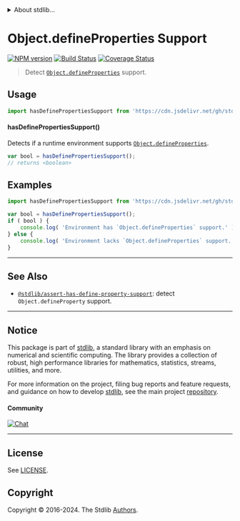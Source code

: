 <!--

@license Apache-2.0

Copyright (c) 2018 The Stdlib Authors.

Licensed under the Apache License, Version 2.0 (the "License");
you may not use this file except in compliance with the License.
You may obtain a copy of the License at

   http://www.apache.org/licenses/LICENSE-2.0

Unless required by applicable law or agreed to in writing, software
distributed under the License is distributed on an "AS IS" BASIS,
WITHOUT WARRANTIES OR CONDITIONS OF ANY KIND, either express or implied.
See the License for the specific language governing permissions and
limitations under the License.

-->


<details>
  <summary>
    About stdlib...
  </summary>
  <p>We believe in a future in which the web is a preferred environment for numerical computation. To help realize this future, we've built stdlib. stdlib is a standard library, with an emphasis on numerical and scientific computation, written in JavaScript (and C) for execution in browsers and in Node.js.</p>
  <p>The library is fully decomposable, being architected in such a way that you can swap out and mix and match APIs and functionality to cater to your exact preferences and use cases.</p>
  <p>When you use stdlib, you can be absolutely certain that you are using the most thorough, rigorous, well-written, studied, documented, tested, measured, and high-quality code out there.</p>
  <p>To join us in bringing numerical computing to the web, get started by checking us out on <a href="https://github.com/stdlib-js/stdlib">GitHub</a>, and please consider <a href="https://opencollective.com/stdlib">financially supporting stdlib</a>. We greatly appreciate your continued support!</p>
</details>

# Object.defineProperties Support

[![NPM version][npm-image]][npm-url] [![Build Status][test-image]][test-url] [![Coverage Status][coverage-image]][coverage-url] <!-- [![dependencies][dependencies-image]][dependencies-url] -->

> Detect [`Object.defineProperties`][mdn-define-properties] support.



<section class="usage">

## Usage

<!-- eslint-disable id-length -->

```javascript
import hasDefinePropertiesSupport from 'https://cdn.jsdelivr.net/gh/stdlib-js/assert-has-define-properties-support@deno/mod.js';
```

#### hasDefinePropertiesSupport()

Detects if a runtime environment supports [`Object.defineProperties`][mdn-define-properties].

<!-- eslint-disable id-length -->

```javascript
var bool = hasDefinePropertiesSupport();
// returns <boolean>
```

</section>

<!-- /.usage -->

<section class="examples">

## Examples

<!-- eslint no-undef: "error", id-length: "off" -->

```javascript
import hasDefinePropertiesSupport from 'https://cdn.jsdelivr.net/gh/stdlib-js/assert-has-define-properties-support@deno/mod.js';

var bool = hasDefinePropertiesSupport();
if ( bool ) {
    console.log( 'Environment has `Object.defineProperties` support.' );
} else {
    console.log( 'Environment lacks `Object.defineProperties` support.' );
}
```

</section>

<!-- /.examples -->



<!-- Section for related `stdlib` packages. Do not manually edit this section, as it is automatically populated. -->

<section class="related">

* * *

## See Also

-   <span class="package-name">[`@stdlib/assert-has-define-property-support`][@stdlib/assert/has-define-property-support]</span><span class="delimiter">: </span><span class="description">detect `Object.defineProperty` support.</span>

</section>

<!-- /.related -->

<!-- Section for all links. Make sure to keep an empty line after the `section` element and another before the `/section` close. -->


<section class="main-repo" >

* * *

## Notice

This package is part of [stdlib][stdlib], a standard library with an emphasis on numerical and scientific computing. The library provides a collection of robust, high performance libraries for mathematics, statistics, streams, utilities, and more.

For more information on the project, filing bug reports and feature requests, and guidance on how to develop [stdlib][stdlib], see the main project [repository][stdlib].

#### Community

[![Chat][chat-image]][chat-url]

---

## License

See [LICENSE][stdlib-license].


## Copyright

Copyright &copy; 2016-2024. The Stdlib [Authors][stdlib-authors].

</section>

<!-- /.stdlib -->

<!-- Section for all links. Make sure to keep an empty line after the `section` element and another before the `/section` close. -->

<section class="links">

[npm-image]: http://img.shields.io/npm/v/@stdlib/assert-has-define-properties-support.svg
[npm-url]: https://npmjs.org/package/@stdlib/assert-has-define-properties-support

[test-image]: https://github.com/stdlib-js/assert-has-define-properties-support/actions/workflows/test.yml/badge.svg?branch=main
[test-url]: https://github.com/stdlib-js/assert-has-define-properties-support/actions/workflows/test.yml?query=branch:main

[coverage-image]: https://img.shields.io/codecov/c/github/stdlib-js/assert-has-define-properties-support/main.svg
[coverage-url]: https://codecov.io/github/stdlib-js/assert-has-define-properties-support?branch=main

<!--

[dependencies-image]: https://img.shields.io/david/stdlib-js/assert-has-define-properties-support.svg
[dependencies-url]: https://david-dm.org/stdlib-js/assert-has-define-properties-support/main

-->

[chat-image]: https://img.shields.io/gitter/room/stdlib-js/stdlib.svg
[chat-url]: https://app.gitter.im/#/room/#stdlib-js_stdlib:gitter.im

[stdlib]: https://github.com/stdlib-js/stdlib

[stdlib-authors]: https://github.com/stdlib-js/stdlib/graphs/contributors

[cli-section]: https://github.com/stdlib-js/assert-has-define-properties-support#cli
[cli-url]: https://github.com/stdlib-js/assert-has-define-properties-support/tree/cli
[@stdlib/assert-has-define-properties-support]: https://github.com/stdlib-js/assert-has-define-properties-support/tree/main

[umd]: https://github.com/umdjs/umd
[es-module]: https://developer.mozilla.org/en-US/docs/Web/JavaScript/Guide/Modules

[deno-url]: https://github.com/stdlib-js/assert-has-define-properties-support/tree/deno
[deno-readme]: https://github.com/stdlib-js/assert-has-define-properties-support/blob/deno/README.md
[umd-url]: https://github.com/stdlib-js/assert-has-define-properties-support/tree/umd
[umd-readme]: https://github.com/stdlib-js/assert-has-define-properties-support/blob/umd/README.md
[esm-url]: https://github.com/stdlib-js/assert-has-define-properties-support/tree/esm
[esm-readme]: https://github.com/stdlib-js/assert-has-define-properties-support/blob/esm/README.md
[branches-url]: https://github.com/stdlib-js/assert-has-define-properties-support/blob/main/branches.md

[stdlib-license]: https://raw.githubusercontent.com/stdlib-js/assert-has-define-properties-support/main/LICENSE

[mdn-define-properties]: https://developer.mozilla.org/en-US/docs/Web/JavaScript/Reference/Global_Objects/Object/defineProperties

<!-- <related-links> -->

[@stdlib/assert/has-define-property-support]: https://github.com/stdlib-js/assert-has-define-property-support/tree/deno

<!-- </related-links> -->

</section>

<!-- /.links -->
